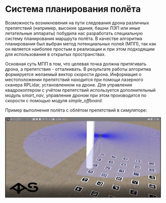 # Система планирования полёта

Возможность возникновения на пути следования дрона различных препятствий (например, высокие здания, башни ЛЭП или иные летательные аппараты) побудила нас разработать специальную систему планирования маршрута полёта. В качестве алгоритма планирования был выбран метод потенциальных полей (МПП), так как он является наиболее простым в реализации и при этом подходящим для использования в открытых пространствах.

Основная суть МПП в том, что целевая точка должна притягивать дрона, а препятствия - отталкивать. В результате работы алгоритма формируется желаемый вектор скорости дрона. Информация о местоположении препятствий находится при помощи лазерного сканера RPLidar, установленном на дроне. Для управления квадрокоптером с учётом препятствий используется дополнительный модуль _smart_nav_, управление дроном при этом производится по скорости с помощью модуля _simple_offboard_.

Пример выполнения полёта с облётом препятствий в симуляторе:

<img src="pictures/path_planning_sim.gif" width=600>
